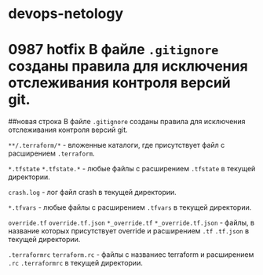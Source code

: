 # devops-netology
0987
hotfix
В файле `.gitignore` созданы правила для исключения отслеживания контроля версий git.
=======
##новая строка
В файле `.gitignore` созданы правила для исключения отслеживания контроля версий git.

`**/.terraform/*` - вложенные каталоги, где присутствует файл с расширением `.terraform`.

`*.tfstate` `*.tfstate.*` - любые файлы с расширением `.tfstate` в текущей директории.

`crash.log` - лог файл crash в текущей директории.

`*.tfvars` - любые файлы с расширением `.tfvars` в текущей директории.

`override.tf` `override.tf.json` `*_override.tf` `*_override.tf.json` - файлы, в название которых присутствует override и расширением `.tf` `.tf.json` в текущей директории.

`.terraformrc` `terraform.rc` - файлы с названиес terraform и расширением `.rc` `.terraformrc` в текущей директории.
